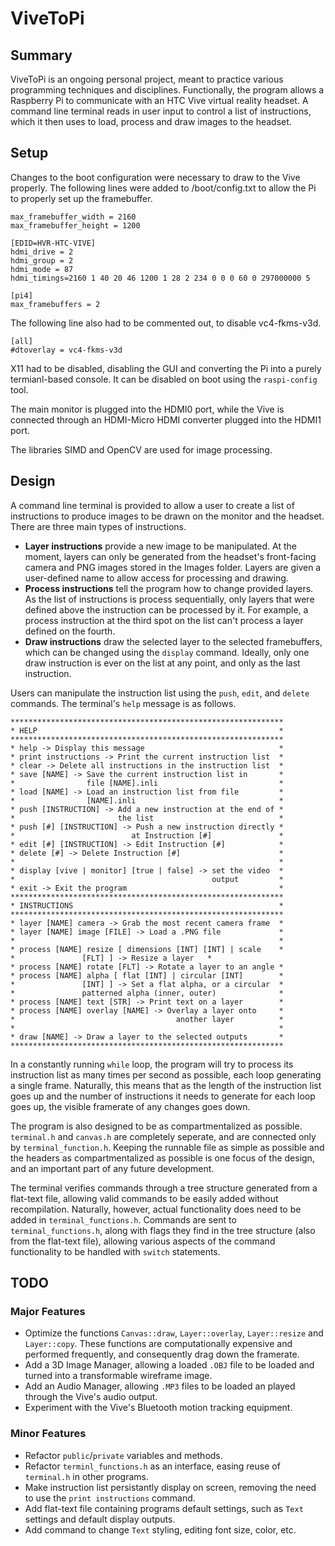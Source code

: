 # ViveToPi

## Summary

ViveToPi is an ongoing personal project, meant to practice various programming techniques and disciplines. Functionally, the program allows a Raspberry Pi to communicate with an HTC Vive virtual reality headset. A command line terminal reads in user input to control a list of instructions, which it then uses to load, process and draw images to the headset.

## Setup

Changes to the boot configuration were necessary to draw to the Vive properly. The following lines were added to /boot/config.txt to allow the Pi to properly set up the framebuffer.

```
max_framebuffer_width = 2160
max_framebuffer_height = 1200

[EDID=HVR-HTC-VIVE]
hdmi_drive = 2
hdmi_group = 2
hdmi_mode = 87
hdmi_timings=2160 1 40 20 46 1200 1 28 2 234 0 0 0 60 0 297000000 5

[pi4]
max_framebuffers = 2
```

The following line also had to be commented out, to disable vc4-fkms-v3d.

```
[all]
#dtoverlay = vc4-fkms-v3d
```

X11 had to be disabled, disabling the GUI and converting the Pi into a purely termianl-based console. It can be disabled on boot using the `raspi-config` tool.

The main monitor is plugged into the HDMI0 port, while the Vive is connected through an HDMI-Micro HDMI converter plugged into the HDMI1 port.

The libraries SIMD and OpenCV are used for image processing.

## Design

A command line terminal is provided to allow a user to create a list of instructions to produce images to be drawn on the monitor and the headset. There are three main types of instructions.

- **Layer instructions** provide a new image to be manipulated. At the moment, layers can only be generated from the headset's front-facing camera and PNG images stored in the Images folder. Layers are given a user-defined name to allow access for processing and drawing.
- **Process instructions** tell the program how to change provided layers. As the list of instructions is process sequentially, only layers that were defined above the instruction can be processed by it. For example, a process instruction at the third spot on the list can't process a layer defined on the fourth.
- **Draw instructions** draw the selected layer to the selected framebuffers, which can be changed using the `display` command. Ideally, only one draw instruction is ever on the list at any point, and only as the last instruction.

Users can manipulate the instruction list using the `push`, `edit`, and `delete` commands. The terminal's `help` message is as follows.

```
*************************************************************
* HELP                                                      *
*************************************************************
* help -> Display this message                              *
* print instructions -> Print the current instruction list  *
* clear -> Delete all instructions in the instruction list  *
* save [NAME] -> Save the current instruction list in       *
*                file [NAME].inli                           *
* load [NAME] -> Load an instruction list from file         *
*                [NAME].inli                                *
* push [INSTRUCTION] -> Add a new instruction at the end of *
*                       the list                            *
* push [#] [INSTRUCTION] -> Push a new instruction directly *
*                          at Instruction [#]               *
* edit [#] [INSTRUCTION] -> Edit Instruction [#]            *
* delete [#] -> Delete Instruction [#]                      *
*                                                           *
* display [vive | monitor] [true | false] -> set the video  *
*                                            output         *
* exit -> Exit the program                                  *
*************************************************************
* INSTRUCTIONS                                              *
*************************************************************
* layer [NAME] camera -> Grab the most recent camera frame  *
* layer [NAME] image [FILE] -> Load a .PNG file             *
*                                                           *
* process [NAME] resize [ dimensions [INT] [INT] | scale    *
*				[FLT] ] -> Resize a layer   *
* process [NAME] rotate [FLT] -> Rotate a layer to an angle *
* process [NAME] alpha [ flat [INT] | circular [INT]        *
*               [INT] ] -> Set a flat alpha, or a circular  *
*               patterned alpha (inner, outer)              *
* process [NAME] text [STR] -> Print text on a layer        *
* process [NAME] overlay [NAME] -> Overlay a layer onto     *
*                                    another layer          *
*                                                           *
* draw [NAME] -> Draw a layer to the selected outputs       *
*************************************************************
```

In a constantly running `while` loop, the program will try to process its instruction list as many times per second as possible, each loop generating a single frame. Naturally, this means that as the length of the instruction list goes up and the number of instructions it needs to generate for each loop goes up, the visible framerate of any changes goes down.

The program is also designed to be as compartmentalized as possible. `terminal.h` and `canvas.h` are completely seperate, and are connected only by `terminal_function.h`. Keeping the runnable file as simple as possible and the headers as compartmentalized as possible is one focus of the design, and an important part of any future development.

The terminal verifies commands through a tree structure generated from a flat-text file, allowing valid commands to be easily added without recompilation. Naturally, however, actual functionality does need to be added in `terminal_functions.h`. Commands are sent to `terminal_functions.h`, along with flags they find in the tree structure (also from the flat-text file), allowing various aspects of the command functionality to be handled with `switch` statements.

## TODO

### Major Features

- Optimize the functions `Canvas::draw`, `Layer::overlay`, `Layer::resize` and `Layer::copy`. These functions are computationally expensive and performed frequently, and consequently drag down the framerate.
- Add a 3D Image Manager, allowing a loaded `.OBJ` file to be loaded and turned into a transformable wireframe image.
- Add an Audio Manager, allowing `.MP3` files to be loaded an played through the Vive's audio output.
- Experiment with the Vive's Bluetooth motion tracking equipment.

### Minor Features

- Refactor `public`/`private` variables and methods.
- Refactor `terminl_functions.h` as an interface, easing reuse of `terminal.h` in other programs.
- Make instruction list persistantly display on screen, removing the need to use the `print instructions` command.
- Add flat-text file containing programs default settings, such as `Text` settings and default display outputs.
- Add command to change `Text` styling, editing font size, color, etc.
